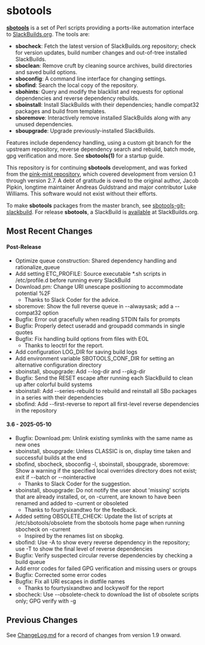 # sbotools

**[sbotools](https://pghvlaans.github.io/sbotools/)** is a set of Perl scripts providing a ports-like automation interface to [SlackBuilds.org](https://www.slackbuilds.org/). The tools are:

  * **sbocheck**: Fetch the latest version of SlackBuilds.org repository; check for version updates, build number changes and out-of-tree installed SlackBuilds.
  * **sboclean**: Remove cruft by cleaning source archives, build directories and saved build options.
  * **sboconfig**: A command line interface for changing settings.
  * **sbofind**: Search the local copy of the repository.
  * **sbohints**: Query and modify the blacklist and requests for optional dependencies and reverse
dependency rebuilds.
  * **sboinstall**: Install SlackBuilds with their dependencies; handle compat32 packages and build from templates.
  * **sboremove**: Interactively remove installed SlackBuilds along with any unused dependencies.
  * **sboupgrade**: Upgrade previously-installed SlackBuilds.

Features include dependency handling, using a custom git branch for the upstream repository, reverse dependency search and rebuild, batch mode, gpg verification and more. See **sbotools(1)** for a startup guide.

This repository is for continuing **sbotools** development, and was forked from the [pink-mist repository](https://github.com/pink-mist/sbotools), which covered development from version 0.1 through version 2.7. A debt of gratitude is owed to the original author, Jacob Pipkin, longtime maintainer Andreas Guldstrand and major contributor Luke Williams. This software would not exist without their efforts.

To make **sbotools** packages from the master branch, see [sbotools-git-slackbuild](https://github.com/pghvlaans/sbotools-git-slackbuild). For release **sbotools**, a SlackBuild is [available](https://slackbuilds.org/repository/15.0/system/sbotools/) at SlackBuilds.org.

## Most Recent Changes
#### Post-Release
  * Optimize queue construction: Shared dependency handling and rationalize_queue
  * Add setting ETC_PROFILE: Source executable \*.sh scripts in /etc/profile.d before running every SlackBuild
  * Download.pm: Change URI unescape positioning to accommodate potential %2F
    * Thanks to Slack Coder for the advice.
  * sboremove: Show the full reverse queue in --alwaysask; add a --compat32 option
  * Bugfix: Error out gracefully when reading STDIN fails for prompts
  * Bugfix: Properly detect useradd and groupadd commands in single quotes
  * Bugfix: Fix handling build options from files with EOL
    * Thanks to leoctrl for the report.
  * Add configuration LOG_DIR for saving build logs
  * Add environment variable SBOTOOLS_CONF_DIR for setting an alternative configuration directory
  * sboinstall, sboupgrade: Add --log-dir and --pkg-dir
  * Bugfix: Send the RESET escape after running each SlackBuild to clean up after colorful build systems
  * sboinstall: Add --series-rebuild to rebuild and reinstall all SBo packages in a series with their dependencies
  * sbofind: Add --first-reverse to report all first-level reverse dependencies in the repository

#### 3.6 - 2025-05-10
  * Bugfix: Download.pm: Unlink existing symlinks with the same name as new ones
  * sboinstall, sboupgrade: Unless CLASSIC is on, display time taken and successful builds at the end
  * sbofind, sbocheck, sboconfig -l, sboinstall, sboupgrade, sboremove: Show a warning if the specified local overrides directory does not exist; exit if --batch or --nointeractive
    * Thanks to Slack Coder for the suggestion.
  * sboinstall, sboupgrade: Do not notify the user about 'missing' scripts that are already installed, or, on -current, are known to have been renamed and added to -current or obsoleted
    * Thanks to fourtysixandtwo for the feedback.
  * Added setting OBSOLETE_CHECK: Update the list of scripts at /etc/sbotools/obsolete from the sbotools home page when running sbocheck on -current
    * Inspired by the renames list on sbopkg.
  * sbofind: Use -A to show every reverse dependency in the repository; use -T to show the final level of reverse dependencies
  * Bugfix: Verify suspected circular reverse dependencies by checking a build queue
  * Add error codes for failed GPG verification and missing users or groups
  * Bugfix: Corrected some error codes
  * Bugfix: Fix all URI escapes in distfile names
    * Thanks to fourtysixandtwo and lockywolf for the report
  * sbocheck: Use --obsolete-check to download the list of obsolete scripts only; GPG verify with -g

## Previous Changes
See [ChangeLog.md](https://github.com/pghvlaans/sbotools/blob/master/SBO-Lib/ChangeLog.md) for a record of changes from version 1.9 onward.
